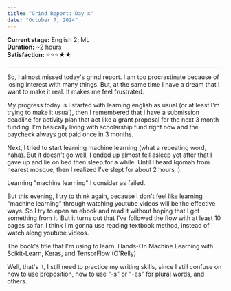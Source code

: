 ```yaml
---
title: "Grind Report: Day x"
date: "October 7, 2024"
---
```


**Current stage:** English 2; ML  
**Duration:** ~2 hours  
**Satisfaction:** ⭐⭐⭐★★  

----

So, I almost missed today's grind report. I am too procrastinate because of losing interest with many things. But, at the same time I have a dream that I want to make it real. It makes me feel frustrated.

My progress today is I started with learning english as usual (or at least I'm trying to make it usual), then I remembered that I have a submission deadline for activity plan that act like a grant proposal for the next 3 month funding. I'm basically living with scholarship fund right now and the paycheck always got paid once in 3 months.

Next, I tried to start learning machine learning (what a repeating word, haha). But it doesn't go well, I ended up almost fell asleep yet after that I gave up and lie on bed then sleep for a while. Until I heard Iqomah from nearest mosque, then I realized I've slept for about 2 hours :).

Learning "machine learning" I consider as failed.

But this evening, I try to think again, because I don't feel like learning "machine learning" through watching youtube videos will be the effective ways. So I try to open an ebook and read it without hoping that I got something from it. But it turns out that I've followed the flow with at least 10 pages so far. I think I'm gonna use reading textbook method, instead of watch along youtube videos.

The book's title that I'm using to learn:
Hands-On Machine Learning with Scikit-Learn, Keras, and TensorFlow (O'Relly)


Well, that's it, I still need to practice my writing skills, since I still confuse on how to use preposition, how to use "-s" or "-es" for plural words, and others.